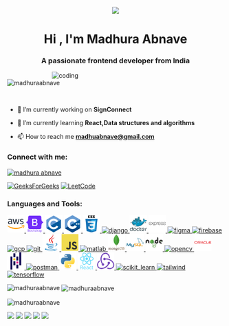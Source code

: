 <p align="center"><img src="https://blogger.googleusercontent.com/img/b/R29vZ2xl/AVvXsEjgn--_Bz1rfAqhcE7hUBbb4MWlbdJW85z8gWL86mkshsfo1iK0Bc695tANjjYl5ZMVhzN4wBv7ljs5NVnaCoIjb2lHmtR43ApNLHoFb2jgGwF0QZiCbdIVJBK1djiX2DF70zKR1wDlR9r-H3pDoSyQAIUcRGYEMD6fI-2URoQSYUpHcYGh9juHssX1hg/w640-h360/How%20to%20solve%20(2).gif" /></p>
<h1 align="center">Hi , I'm Madhura Abnave</h1>
<h3 align="center">A passionate frontend developer from India</h3>
<img align="right" alt="coding" width="400" src="https://images.lemonly.com/wp-content/uploads/2018/08/07150313/Homebase_Thumb_v01.gif"> 

<p align="left"> <img src="https://komarev.com/ghpvc/?username=madhuraabnave&label=Profile%20views&color=0e75b6&style=flat" alt="madhuraabnave" /> </p>

<p align="left"> <a href="https://twitter.com/" target="blank"><img src="https://img.shields.io/twitter/follow/?logo=twitter&style=for-the-badge" alt="" /></a> </p>

- 🔭 I’m currently working on **SignConnect**

- 🌱 I’m currently learning **React,Data structures and algorithms**

- 📫 How to reach me **madhuabnave@gmail.com**

<h3 align="left">Connect with me:</h3>
<p align="left">
<a href="https://www.linkedin.com/in/madhura-abnave/" target="blank"><img align="center" src="https://raw.githubusercontent.com/rahuldkjain/github-profile-readme-generator/master/src/images/icons/Social/linked-in-alt.svg" alt="madhura abnave" height="30" width="40" /></a>



<p>
<a href="https://www.geeksforgeeks.org/user/madhuraahy9n/"><img src="https://img.shields.io/badge/GeeksForGeeks-%234ea94b.svg?style=for-the-badge&logo=GeeksForGeeks&logoColor=white" alt="GeeksForGeeks"></a>
<a href="https://leetcode.com/u/madhuabnave/"><img src="https://img.shields.io/badge/LeetCode-%23000000.svg?style=for-the-badge&logo=LeetCode&logoColor=golden" alt="LeetCode"></a>

</p>

<h3 align="left">Languages and Tools:</h3>
<p align="left"> <a href="https://aws.amazon.com" target="_blank" rel="noreferrer"> <img src="https://raw.githubusercontent.com/devicons/devicon/master/icons/amazonwebservices/amazonwebservices-original-wordmark.svg" alt="aws" width="40" height="40"/> </a> <a href="https://getbootstrap.com" target="_blank" rel="noreferrer"> <img src="https://raw.githubusercontent.com/devicons/devicon/master/icons/bootstrap/bootstrap-plain-wordmark.svg" alt="bootstrap" width="40" height="40"/> </a> <a href="https://www.cprogramming.com/" target="_blank" rel="noreferrer"> <img src="https://raw.githubusercontent.com/devicons/devicon/master/icons/c/c-original.svg" alt="c" width="40" height="40"/> </a> <a href="https://www.w3schools.com/cpp/" target="_blank" rel="noreferrer"> <img src="https://raw.githubusercontent.com/devicons/devicon/master/icons/cplusplus/cplusplus-original.svg" alt="cplusplus" width="40" height="40"/> </a> <a href="https://www.w3schools.com/css/" target="_blank" rel="noreferrer"> <img src="https://raw.githubusercontent.com/devicons/devicon/master/icons/css3/css3-original-wordmark.svg" alt="css3" width="40" height="40"/> </a> <a href="https://www.djangoproject.com/" target="_blank" rel="noreferrer"> <img src="https://cdn.worldvectorlogo.com/logos/django.svg" alt="django" width="40" height="40"/> </a> <a href="https://www.docker.com/" target="_blank" rel="noreferrer"> <img src="https://raw.githubusercontent.com/devicons/devicon/master/icons/docker/docker-original-wordmark.svg" alt="docker" width="40" height="40"/> </a> <a href="https://expressjs.com" target="_blank" rel="noreferrer"> <img src="https://raw.githubusercontent.com/devicons/devicon/master/icons/express/express-original-wordmark.svg" alt="express" width="40" height="40"/> </a> <a href="https://www.figma.com/" target="_blank" rel="noreferrer"> <img src="https://www.vectorlogo.zone/logos/figma/figma-icon.svg" alt="figma" width="40" height="40"/> </a> <a href="https://firebase.google.com/" target="_blank" rel="noreferrer"> <img src="https://www.vectorlogo.zone/logos/firebase/firebase-icon.svg" alt="firebase" width="40" height="40"/> </a> <a href="https://cloud.google.com" target="_blank" rel="noreferrer"> <img src="https://www.vectorlogo.zone/logos/google_cloud/google_cloud-icon.svg" alt="gcp" width="40" height="40"/> </a> <a href="https://git-scm.com/" target="_blank" rel="noreferrer"> <img src="https://www.vectorlogo.zone/logos/git-scm/git-scm-icon.svg" alt="git" width="40" height="40"/> </a> <a href="https://www.java.com" target="_blank" rel="noreferrer"> <img src="https://raw.githubusercontent.com/devicons/devicon/master/icons/java/java-original.svg" alt="java" width="40" height="40"/> </a> <a href="https://developer.mozilla.org/en-US/docs/Web/JavaScript" target="_blank" rel="noreferrer"> <img src="https://raw.githubusercontent.com/devicons/devicon/master/icons/javascript/javascript-original.svg" alt="javascript" width="40" height="40"/> </a> <a href="https://www.mathworks.com/" target="_blank" rel="noreferrer"> <img src="https://upload.wikimedia.org/wikipedia/commons/2/21/Matlab_Logo.png" alt="matlab" width="40" height="40"/> </a> <a href="https://www.mongodb.com/" target="_blank" rel="noreferrer"> <img src="https://raw.githubusercontent.com/devicons/devicon/master/icons/mongodb/mongodb-original-wordmark.svg" alt="mongodb" width="40" height="40"/> </a> <a href="https://www.mysql.com/" target="_blank" rel="noreferrer"> <img src="https://raw.githubusercontent.com/devicons/devicon/master/icons/mysql/mysql-original-wordmark.svg" alt="mysql" width="40" height="40"/> </a> <a href="https://nodejs.org" target="_blank" rel="noreferrer"> <img src="https://raw.githubusercontent.com/devicons/devicon/master/icons/nodejs/nodejs-original-wordmark.svg" alt="nodejs" width="40" height="40"/> </a> <a href="https://opencv.org/" target="_blank" rel="noreferrer"> <img src="https://www.vectorlogo.zone/logos/opencv/opencv-icon.svg" alt="opencv" width="40" height="40"/> </a> <a href="https://www.oracle.com/" target="_blank" rel="noreferrer"> <img src="https://raw.githubusercontent.com/devicons/devicon/master/icons/oracle/oracle-original.svg" alt="oracle" width="40" height="40"/> </a> <a href="https://pandas.pydata.org/" target="_blank" rel="noreferrer"> <img src="https://raw.githubusercontent.com/devicons/devicon/2ae2a900d2f041da66e950e4d48052658d850630/icons/pandas/pandas-original.svg" alt="pandas" width="40" height="40"/> </a> <a href="https://postman.com" target="_blank" rel="noreferrer"> <img src="https://www.vectorlogo.zone/logos/getpostman/getpostman-icon.svg" alt="postman" width="40" height="40"/> </a> <a href="https://www.python.org" target="_blank" rel="noreferrer"> <img src="https://raw.githubusercontent.com/devicons/devicon/master/icons/python/python-original.svg" alt="python" width="40" height="40"/> </a> <a href="https://reactjs.org/" target="_blank" rel="noreferrer"> <img src="https://raw.githubusercontent.com/devicons/devicon/master/icons/react/react-original-wordmark.svg" alt="react" width="40" height="40"/> </a> <a href="https://redux.js.org" target="_blank" rel="noreferrer"> <img src="https://raw.githubusercontent.com/devicons/devicon/master/icons/redux/redux-original.svg" alt="redux" width="40" height="40"/> </a> <a href="https://scikit-learn.org/" target="_blank" rel="noreferrer"> <img src="https://upload.wikimedia.org/wikipedia/commons/0/05/Scikit_learn_logo_small.svg" alt="scikit_learn" width="40" height="40"/> </a> <a href="https://tailwindcss.com/" target="_blank" rel="noreferrer"> <img src="https://www.vectorlogo.zone/logos/tailwindcss/tailwindcss-icon.svg" alt="tailwind" width="40" height="40"/> </a> <a href="https://www.tensorflow.org" target="_blank" rel="noreferrer"> <img src="https://www.vectorlogo.zone/logos/tensorflow/tensorflow-icon.svg" alt="tensorflow" width="40" height="40"/> </a> </p>

<p><img align="left" src="https://github-readme-stats.vercel.app/api/top-langs?username=madhuraabnave&show_icons=true&locale=en&layout=compact" alt="madhuraabnave" /></p>

<p>&nbsp;<img align="center" src="https://github-readme-stats.vercel.app/api?username=madhuraabnave&show_icons=true&locale=en" alt="madhuraabnave" /></p>

<p><img align="center" src="https://github-readme-streak-stats.herokuapp.com/?user=madhuraabnave&" alt="madhuraabnave" /></p>

<!--
![](http://github-profile-summary-cards.vercel.app/api/cards/profile-details?username=madhuraabnave&theme=tokyonight)
![](http://github-profile-summary-cards.vercel.app/api/cards/repos-per-language?username=madhuraabnave&theme=radical&exclude={exclude})
![](http://github-profile-summary-cards.vercel.app/api/cards/most-commit-language?username=madhuraabnave&theme=monokai&exclude={exclude})
![](http://github-profile-summary-cards.vercel.app/api/cards/stats?username=madhuraabnave&theme=solarized_dark)
![](http://github-profile-summary-cards.vercel.app/api/cards/productive-time?username=madhuraabnave&theme=github_dark&utcOffset={utcOffset})
-->

![](http://github-profile-summary-cards.vercel.app/api/cards/profile-details?username=madhuraabnave&theme=2077)
![](http://github-profile-summary-cards.vercel.app/api/cards/repos-per-language?username=madhuraabnave&theme=2077)
![](http://github-profile-summary-cards.vercel.app/api/cards/most-commit-language?username=madhuraabnave&theme=2077)
![](http://github-profile-summary-cards.vercel.app/api/cards/stats?username=madhuraabnave&theme=2077)
![](http://github-profile-summary-cards.vercel.app/api/cards/productive-time?username=madhuraabnave&theme=2077&utcOffset=8)

<!--
theme=midnight-purple&hide_border=false&include_all_commits=true&count_private=true
show_icons=true&locale=en&layout=compact&theme=radical
theme=midnight-purple&hide_border=false&include_all_commits=true&count_private=true&layout=compact
-->
